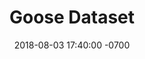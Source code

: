 ---
title:      Goose Dataset
date:       2018-08-03 17:40:00 -0700
categories: Tech
tags:       [paper-study, machine-learning, recommendation]
layout:     single
classes:    wide
header:
  teaser:   /assets/images/goose-dataset/teaser.png
---